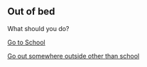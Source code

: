 ## Out of bed

What should you do?

[Go to School](school.md)

[Go out somewhere outside other than school](out-some-where.md)

